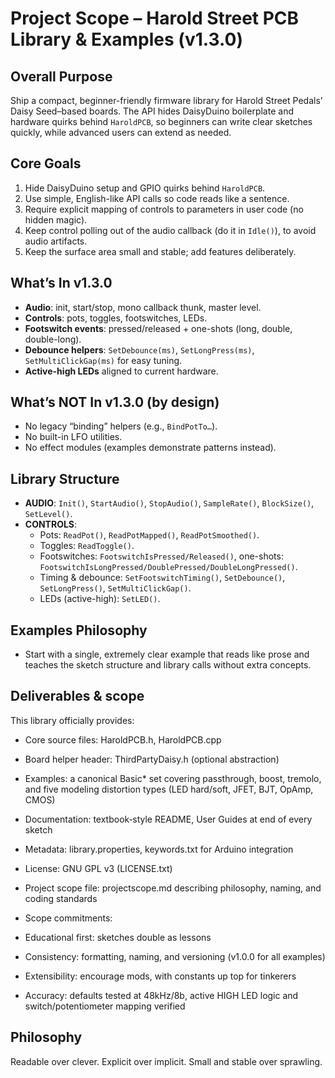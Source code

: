 # Project Scope – Harold Street PCB Library & Examples (v1.3.0)

## Overall Purpose
Ship a compact, beginner-friendly firmware library for Harold Street Pedals’ Daisy Seed–based boards. The API hides DaisyDuino boilerplate and hardware quirks behind `HaroldPCB`, so beginners can write clear sketches quickly, while advanced users can extend as needed.

## Core Goals
1) Hide DaisyDuino setup and GPIO quirks behind `HaroldPCB`.
2) Use simple, English-like API calls so code reads like a sentence.
3) Require explicit mapping of controls to parameters in user code (no hidden magic).
4) Keep control polling out of the audio callback (do it in `Idle()`), to avoid audio artifacts.
5) Keep the surface area small and stable; add features deliberately.

## What’s In v1.3.0
- **Audio**: init, start/stop, mono callback thunk, master level.
- **Controls**: pots, toggles, footswitches, LEDs.
- **Footswitch events**: pressed/released + one-shots (long, double, double-long).
- **Debounce helpers**: `SetDebounce(ms)`, `SetLongPress(ms)`, `SetMultiClickGap(ms)` for easy tuning.
- **Active-high LEDs** aligned to current hardware.

## What’s NOT In v1.3.0 (by design)
- No legacy “binding” helpers (e.g., `BindPotTo…`).
- No built-in LFO utilities.
- No effect modules (examples demonstrate patterns instead).

## Library Structure
- **AUDIO**: `Init()`, `StartAudio()`, `StopAudio()`, `SampleRate()`, `BlockSize()`, `SetLevel()`.
- **CONTROLS**:
  - Pots: `ReadPot()`, `ReadPotMapped()`, `ReadPotSmoothed()`.
  - Toggles: `ReadToggle()`.
  - Footswitches: `FootswitchIsPressed/Released()`, one-shots: `FootswitchIsLongPressed/DoublePressed/DoubleLongPressed()`.
  - Timing & debounce: `SetFootswitchTiming()`, `SetDebounce()`, `SetLongPress()`, `SetMultiClickGap()`.
  - LEDs (active-high): `SetLED()`.

## Examples Philosophy
- Start with a single, extremely clear example that reads like prose and teaches the sketch structure and library calls without extra concepts.

## Deliverables & scope

This library officially provides:

  - Core source files: HaroldPCB.h, HaroldPCB.cpp

  - Board helper header: ThirdPartyDaisy.h (optional abstraction)

  - Examples: a canonical Basic* set covering passthrough, boost, tremolo, and five modeling distortion types (LED hard/soft, JFET, BJT, OpAmp, CMOS)

  - Documentation: textbook‑style README, User Guides at end of every sketch

  - Metadata: library.properties, keywords.txt for Arduino integration

  - License: GNU GPL v3 (LICENSE.txt)

  - Project scope file: projectscope.md describing philosophy, naming, and coding standards

  - Scope commitments:

  - Educational first: sketches double as lessons

  - Consistency: formatting, naming, and versioning (v1.0.0 for all examples)

  - Extensibility: encourage mods, with constants up top for tinkerers

  - Accuracy: defaults tested at 48kHz/8b, active HIGH LED logic and switch/potentiometer mapping verified

## Philosophy
Readable over clever. Explicit over implicit. Small and stable over sprawling.
